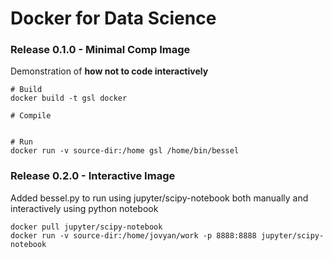 # Docker for Data Science

### Release 0.1.0 - Minimal Comp Image

Demonstration of **how not to code interactively**
```
# Build
docker build -t gsl docker

# Compile


# Run
docker run -v source-dir:/home gsl /home/bin/bessel
```

### Release 0.2.0 - Interactive Image

Added bessel.py to run using jupyter/scipy-notebook both manually and interactively using python notebook
```
docker pull jupyter/scipy-notebook
docker run -v source-dir:/home/jovyan/work -p 8888:8888 jupyter/scipy-notebook
```
